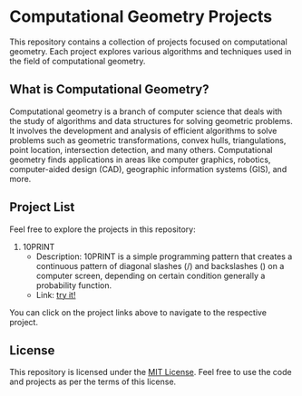 # Computational Geometry Projects

This repository contains a collection of projects focused on computational geometry. Each project explores various algorithms and techniques used in the field of computational geometry.

## What is Computational Geometry?

Computational geometry is a branch of computer science that deals with the study of algorithms and data structures for solving geometric problems. It involves the development and analysis of efficient algorithms to solve problems such as geometric transformations, convex hulls, triangulations, point location, intersection detection, and many others. Computational geometry finds applications in areas like computer graphics, robotics, computer-aided design (CAD), geographic information systems (GIS), and more.

## Project List

Feel free to explore the projects in this repository:

1. 10PRINT
   - Description: 10PRINT is a simple programming pattern that creates a continuous pattern of diagonal slashes (/) and backslashes (\) on a computer screen, depending on certain condition generally a probability function.
   - Link: [try it!](https://shhhshank.github.io/Computational-Geometry/10PRINT/index.html)

You can click on the project links above to navigate to the respective project.

## License

This repository is licensed under the [MIT License](LICENSE). Feel free to use the code and projects as per the terms of this license.
